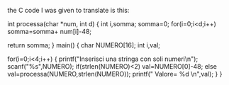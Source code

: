 the C code I was given to translate is this: 

int processa(char *num, int d)
{ int i,somma;
 somma=0;
 for(i=0;i<d;i++)
 somma=somma+ num[i]-48;

 return somma;
}
main() {
 char NUMERO[16];
 int i,val;

 for(i=0;i<4;i++) {
 printf("Inserisci una stringa con soli numeri\n");
 scanf("%s",NUMERO);
 if(strlen(NUMERO)<2)
val=NUMERO[0]-48;
 else val=processa(NUMERO,strlen(NUMERO));
 printf(" Valore= %d \n",val);
 }
}

 
